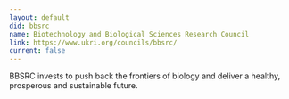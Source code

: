 ```yaml
---
layout: default
did: bbsrc
name: Biotechnology and Biological Sciences Research Council
link: https://www.ukri.org/councils/bbsrc/
current: false
---
```


BBSRC invests to push back the frontiers of biology and deliver a healthy, prosperous and sustainable future.